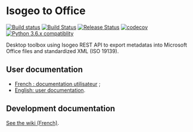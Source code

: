 # Isogeo to Office

[![Build status](https://ci.appveyor.com/api/projects/status/u003l71d0u42u0xn?svg=true)](https://ci.appveyor.com/project/GutsJM/isogeo-2-office)
[![Build Status](https://dev.azure.com/isogeo/Isogeo%20to%20Office/_apis/build/status/isogeo.isogeo-2-office?branchName=master)](https://dev.azure.com/isogeo/Isogeo%20to%20Office/_build/latest?definitionId=9&branchName=master)
[![Release Status](https://vsrm.dev.azure.com/isogeo/_apis/public/Release/badge/ab7b2770-7c3b-4370-be55-2d4491956a6b/1/1)](https://dev.azure.com/isogeo/Isogeo%20to%20Office/_release?definitionId=1)
[![codecov](https://codecov.io/gh/isogeo/isogeo-2-office/branch/master/graph/badge.svg)](https://codecov.io/gh/isogeo/isogeo-2-office) 
[![Python 3.6.x compatiblity](https://img.shields.io/badge/python-3.6-blue.svg)](https://docs.python.org/3.6/whatsnew/changelog.html)

Desktop toolbox using Isogeo REST API to export metadatas into Microsoft Office files and standardized XML (ISO 19139).

## User documentation

* [French : documentation utilisateur](http://help.isogeo.com/isogeo2office/fr/) ;
* [English: user documentation](http://help.isogeo.com/isogeo2office/en/).

## Development documentation

[See the wiki (French)](https://github.com/isogeo/isogeo-2-office/wiki).
